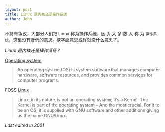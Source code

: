 ```yaml
---
layout: post
title: Linux 是内核还是操作系统
author: John
---
```


不持有争议，大部分人们把 Linux 称为操作系统，因 为 大 多 数 人 称 为 `操作系统`，这里没有贬低的意思。挖字面意思或许就没什么意思了。

*Linux 是内核还是操作系统 ?*

[Operating system](https://en.wikipedia.org/wiki/Operating_system)
> An operating system (OS) is system software that manages computer hardware, software resources, and provides common services for computer programs.

FOSS [Linux](https://www.fosslinux.com/42926/is-linux-an-operating-system-or-a-kernel.htm#:~:text=Linux%2C%20in%20its%20nature%2C%20is,one%20year%20after%20it's%20creation.)
> Linux, in its nature, is not an operating system; it’s a Kernel. The Kernel is part of the operating system – And the most crucial. For it to be an OS, it is supplied with GNU software and other additions giving us the name GNU/Linux.

*Last edited in 2021*
